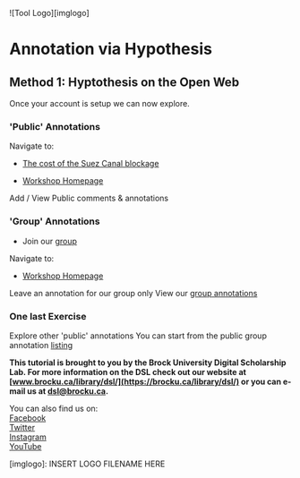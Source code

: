 ![Tool Logo][imglogo]


# Annotation via Hypothesis


## Method 1: Hyptothesis on the Open Web

Once your account is setup we can now explore.



### 'Public' Annotations 

Navigate to:

- [The cost of the Suez Canal blockage](https://www.bbc.com/news/business-56559073)

- [Workshop Homepage](https://brockdsl.github.io/DSI2021/)

Add / View Public comments & annotations 



### 'Group' Annotations

- Join our [group]()

Navigate to:

- [Workshop Homepage](https://brockdsl.github.io/DSI2021/)

Leave an annotation for our group only
View our [group annotations](https://hypothes.is/groups/AWL3ekDw/dsi-testers)



### One last Exercise

Explore other 'public' annotations
You can start from the public group annotation [listing](https://hypothes.is/groups/__world__/public?q=)






**This tutorial is brought to you by the Brock University Digital Scholarship Lab.  For more information on the DSL check out our website at [www.brocku.ca/library/dsl/](https://brocku.ca/library/dsl/) or you can e-mail us at dsl@brocku.ca.**  

You can also find us on:  
[Facebook](https://www.facebook.com/Brock-University-Digital-Scholarship-Lab-349407235866792/)  
[Twitter](https://twitter.com/brock_dsl)  
[Instagram](https://www.instagram.com/brock_dsl/?hl=en)  
[YouTube](https://www.youtube.com/channel/UC2eEqPkDo-1N3qilxv-N_1g/featured?view_as=subscriber)










<!--- Please use reference style images so that it is easier to update pictures later --->

[imglogo]: INSERT LOGO FILENAME HERE
